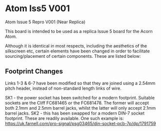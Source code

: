 # Atom Iss5 V001
 Atom Issue 5 Repro V001 (Near Replica)
 
 This board is intended to be used as a replica Issue 5 board for the Acorn Atom.
 
 Although it is identical in most respects, including the aesthetics of the silkscreen etc, certain elements have been changed in order to facilitate sourcing/placement of certain components. These are listed below:
 
 ## Footprint Changes
   Links 1-3 & 6-7 have been modified so that they are joined using a 2.54mm pitch header, instead of non-standard length links of wire.
   
   SK1 - the power socket has been switched for a modern footprint. Suitable sockets are the Cliff FC681465 or the FC681478. The former will accept both 2.1mm and 2.5mm barrel jacks, whilst the latter will only accept 2.1mm barrel jacks.
   SK2 - this has been swapped for a modern DIN-7 socket footprint. These are readily available. One such example is: https://uk.farnell.com/pro-signal/psg03465/din-socket-pcb-7p/dp/1791759
